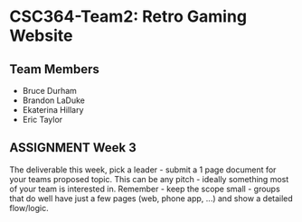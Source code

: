 # CSC364-Team2: Retro Gaming Website

## Team Members
- Bruce Durham
- Brandon LaDuke
- Ekaterina Hillary
- Eric Taylor

## ASSIGNMENT Week 3
The deliverable this week, pick a leader - submit a 1 page document for your teams proposed topic. This can be any pitch - ideally something most of your team is interested in. Remember - keep the scope small - groups that do well have just a few pages (web, phone app, ...) and show a detailed flow/logic.
